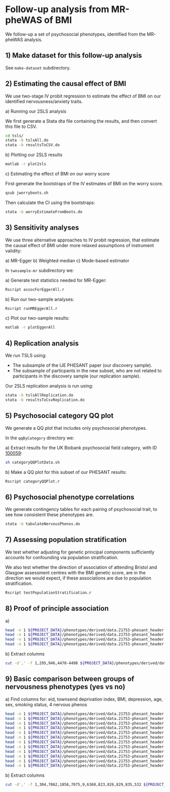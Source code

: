 # Follow-up analysis from MR-pheWAS of BMI

We follow-up a set of psychosocial phenotypes, identified from the MR-pheWAS analysis.

## 1) Make dataset for this follow-up analysis

See `make-dataset` subdirectory.


## 2) Estimating the causal effect of BMI

We use two-stage IV probit regression to estimate the effect of BMI on our identified nervousness/anxiety traits.

a) Running our 2SLS analysis

We first generate a Stata dta file containing the results, and then convert this file to CSV.

```bash
cd tsls/
stata -b tslsAll.do
stata -b resultsToCSV.do
```

b) Plotting our 2SLS results

```bash
matlab -r plot2sls
```

c) Estimating the effect of BMI on our worry score

First generate the bootstraps of the IV estimates of BMI on the worry score.

```bash
qsub jworryboots.sh
```

Then calculate the CI using the bootstraps:

```bash
stata -b worryEstimateFromBoots.do
```


## 3) Sensitivity analyses

We use three alternative approaches to IV probit regression, that estimate the causal effect of BMI under more relaxed assumptions of instrument validity:

a) MR-Egger
b) Weighted median
c) Mode-based estimator

In `twosample-mr` subdirectory we:

a) Generate test statistics needed for MR-Egger:

```bash
Rscript assocForEggerAll.r
```

b) Run our two-sample analyses:

```bash
Rscript runMREggerAll.r
```

c) Plot our two-sample results:

```bash
matlab -r plotEggerAll
```


## 4) Replication analysis

We run TSLS using:

- The subsample of the IJE PHESANT paper (our discovery sample).
- The subsample of particpants in the new subset, who are not related to participants in the discovery sample (our replication sample).

Our 2SLS replication analysis is run using:

```bash
stata -b tslsAllReplication.do
stata -b resultsToCsvReplication.do
```


## 5) Psychosocial category QQ plot

We generate a QQ plot that includes only psychosocial phenotypes.

In the `qqByCategory` directory we:

a) Extract results for the UK Biobank psychosocial field category, with ID [100059](http://biobank.ctsu.ox.ac.uk/showcase/label.cgi?id=100059):

```bash
sh categoryQQPlotData.sh
```

b) Make a QQ plot for this subset of our PHESANT results:

```bash
Rscript categoryQQPlot.r
```

## 6) Psychosocial phenotype correlations

We generate contingency tables for each pairing of psychosocial trait, to see how consistent these phenotypes are.

```bash
stata -b tabulateNervousPhenos.do
````

## 7) Assessing population stratification

We test whether adjusting for genetic principal components sufficiently accounts for confounding via population stratification.

We also test whether the direction of association of attending Bristol and Glasgow assessment centres with the BMI genetic score, 
are in the direction we would expect, if these associations are due to population stratification.

```bash
Rscript testPopulationStratification.r
```

## 8) Proof of principle association

a) 
```bash
head -n 1 ${PROJECT_DATA}/phenotypes/derived/data.21753-phesant_header.csv | sed 's/,/\n/g' | cat -n | grep 'eid'
head -n 1 ${PROJECT_DATA}/phenotypes/derived/data.21753-phesant_header.csv | sed 's/,/\n/g' | cat -n | grep '2443'
head -n 1 ${PROJECT_DATA}/phenotypes/derived/data.21753-phesant_header.csv | sed 's/,/\n/g' | cat -n | grep '20002'
head -n 1 ${PROJECT_DATA}/phenotypes/derived/data.21753-phesant_header.csv | sed 's/,/\n/g' | cat -n | grep 'x135_'
```


b) Extract columns
```bash
cut -d',' -f 1,295,946,4470-4498 ${PROJECT_DATA}/phenotypes/derived/data.21753-phesant_header.csv > ${PROJECT_DATA}/phenotypes/derived/data.21753-phesant_header-proofofprinciple.csv
```


## 9) Basic comparison between groups of nervousness phenotypes (yes vs no)

a) Find columns for: eid, townsend deprivation index, BMI, depression, age, sex, smoking status, 4 nervous phenos

```bash
head -n 1 ${PROJECT_DATA}/phenotypes/derived/data.21753-phesant_header.csv | sed 's/,/\n/g' | cat -n | grep 'eid'
head -n 1 ${PROJECT_DATA}/phenotypes/derived/data.21753-phesant_header.csv | sed 's/,/\n/g' | cat -n | grep 'x189_'
head -n 1 ${PROJECT_DATA}/phenotypes/derived/data.21753-phesant_header.csv | sed 's/,/\n/g' | cat -n | grep 'x21001_'
head -n 1 ${PROJECT_DATA}/phenotypes/derived/data.21753-phesant_header.csv | sed 's/,/\n/g' | cat -n | grep 'x4598_'
head -n 1 ${PROJECT_DATA}/phenotypes/derived/data.21753-phesant_header.csv | sed 's/,/\n/g' | cat -n | grep 'x21022_'
head -n 1 ${PROJECT_DATA}/phenotypes/derived/data.21753-phesant_header.csv | sed 's/,/\n/g' | cat -n | grep 'x31_'
head -n 1 ${PROJECT_DATA}/phenotypes/derived/data.21753-phesant_header.csv | sed 's/,/\n/g' | cat -n | grep 'x20116_'
head -n 1 ${PROJECT_DATA}/phenotypes/derived/data.21753-phesant_header.csv | sed 's/,/\n/g' | cat -n | grep 'x1970_'
head -n 1 ${PROJECT_DATA}/phenotypes/derived/data.21753-phesant_header.csv | sed 's/,/\n/g' | cat -n | grep 'x1980_'
head -n 1 ${PROJECT_DATA}/phenotypes/derived/data.21753-phesant_header.csv | sed 's/,/\n/g' | cat -n | grep 'x1990_'
head -n 1 ${PROJECT_DATA}/phenotypes/derived/data.21753-phesant_header.csv | sed 's/,/\n/g' | cat -n | grep 'x2010_'
head -n 1 ${PROJECT_DATA}/phenotypes/derived/data.21753-phesant_header.csv | sed 's/,/\n/g' | cat -n | grep 'x845_'
```

b) Extract columns
```bash
cut -d',' -f 1,304,7062,1858,7075,9,6360,823,826,829,835,532 ${PROJECT_DATA}/phenotypes/derived/data.21753-phesant_header.csv > ${PROJECT_DATA}/phenotypes/derived/data.21753-phesant_header-summarycharacterisics.csv
```


